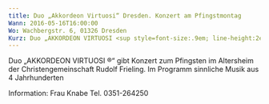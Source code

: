 ```yaml
---
title: Duo „Akkordeon Virtuosi“ Dresden. Konzert am Pfingstmontag
Wann: 2016-05-16T16:00:00
Wo: Wachbergstr. 6, 01326 Dresden
Kurz: Duo „AKKORDEON VIRTUOSI <sup style=font-size:.9em; line-height:2em;>®</sup>“ gibt Konzert zum Pfingsten im Altersheim der Christengemeinschaft Rudolf Frieling..
---
```


Duo „AKKORDEON VIRTUOSI ®“ gibt Konzert zum Pfingsten im Altersheim der Christengemeinschaft Rudolf Frieling.
Im Programm sinnliche Musik aus 4 Jahrhunderten 


Information:
Frau Knabe
Tel. 0351-264250